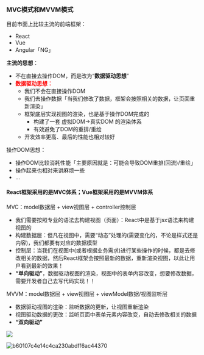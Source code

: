 ### MVC模式和MVVM模式

目前市面上比较主流的前端框架：

- React
- Vue
- Angular「NG」

**主流的思想**：

- 不在直接去操作DOM，而是改为“**数据驱动思想**”
- <font color='red'>**数据驱动思想：**</font>
  - 我们不会在直接操作DOM
  - 我们去操作数据「当我们修改了数据，框架会按照相关的数据，让页面重新渲染」
  - 框架底层实现视图的渲染，也是基于操作DOM完成的
    + 构建了一套 虚拟DOM->真实DOM 的渲染体系
    + 有效避免了DOM的重排/重绘
  - 开发效率更高、最后的性能也相对较好

操作DOM思想：

+ 操作DOM比较消耗性能「主要原因就是：可能会导致DOM重排(回流)/重绘」
+ 操作起来也相对来讲麻烦一些
+ ...

#### React框架采用的是MVC体系；Vue框架采用的是MVVM体系

MVC：model数据层 + view视图层 + controller控制层

- 我们需要按照专业的语法去构建视图（页面）：React中是基于jsx语法来构建视图的
- 构建数据层：但凡在视图中，需要“动态”处理的(需要变化的，不论是样式还是内容)，我们都要有对应的数据模型
- 控制层：当我们在视图中(或者根据业务需求)进行某些操作的时候，都是去修改相关的数据，然后React框架会按照最新的数据，重新渲染视图，以此让用户看到最新的效果！
- **“单向驱动”**，数据驱动视图的渲染，视图中的表单内容改变，想要修改数据，需要开发者自己去写代码实现！！

MVVM：model数据层 + view视图层 + viewModel数据/视图监听层

- 数据驱动视图的渲染：监听数据的更新，让视图重新渲染
- 视图驱动数据的更改：监听页面中表单元素内容改变，自动去修改相关的数据
- **“双向驱动”**

![](D:\studied\react16&18\react16-18\code\2.MVC模式和MVVM模式\pic\b9de80361cfaad79024e6a220d24d5e.png)

![b60107c4e14c4ca230abdff6ac44370](D:\studied\react16&18\react16-18\code\2.MVC模式和MVVM模式\pic\b60107c4e14c4ca230abdff6ac44370.png)
